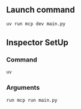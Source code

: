 ## Launch command

```bash
uv run mcp dev main.py
```

## Inspector SetUp

### Command

```bash
uv
```

### Arguments

```bash
run mcp run main.py
```